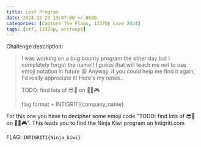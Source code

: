 ```yaml
---
title: Lost Program
date: 2024-12-23 19:47:00 +/-0600
categories: [Capture The Flags, 1337Up Live 2024]
tags: [ctf, 1337up, writeups]
---
```


Challenge description:

> I was working on a bug bounty program the other day but I completely forgot the name!! I guess that will teach me not to use emoji notation in future 😩 Anyway, if you could help me find it again, I'd really appreciate it! Here's my notes..
> 
> TODO: find lots of 😎🐛 on 🥷🥝🎮
>
> flag format = INTIGRITI{company_name}

For this one you have to decipher some emoji code "TODO: find lots of 😎🐛 on 🥷🥝🎮". This leads you to find the Ninja Kiwi program on Intigriti.com


FLAG: `INTIGRITI{Ninja_kiwi}`
